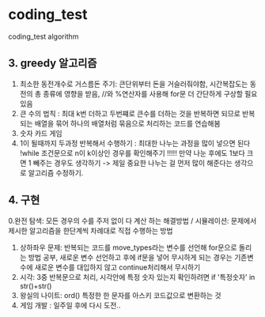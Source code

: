 # coding_test
coding_test algorithm 

## 3. greedy 알고리즘
   1. 최소한 동전개수로 거스름돈 주기: 큰단위부터 돈을 거슬러줘야함, 시간복잡도는 동전의 총 종류에 영향을 받음, //와 %연산자를 사용해 for문 더 간단하게 구상할 필요 있음 
   2. 큰 수의 법칙 : 최대 k번 더하고 두번쨰로 큰수를 더하는 것을 반복하면 되므로 반복되는 배열을 묶어 하나의 배열처럼 묶음으로 처리하는 코드를 연습해봄 
   3. 숫자 카드 게임
   4. 1이 될때까지 두과정 반복해서 수행하기 : 최대한 나누는 과정을 많이 넣으면 된다 !while 조건문으로 n이 k이상인 경우를 확인해주기 !!!!! 만약 나눈 후에도 1보다 크면 1 빼주는 경우도 생각하기 -> 제일 중요한 나누는 걸 먼저 많이 해준다는 생각으로 알고리즘 수정하기. 

## 4. 구현
   0.완전 탐색: 모든 경우의 수를 주저 없이 다 계산 하는 해결방법 / 시뮬레이션: 문제에서 제시한 알고리즘을 한단계씩 차례대로 직접 수행하는 방법
   1. 상하좌우 문제: 반복되는 코드를 move_types라는 변수를 선언해 for문으로 돌리는 방법 공부, 새로운 변수 선언하고 후에 if문을 넣어 무시하게 되는 경우는 기존변수에 새로운 변수를 대입하지 않고 continue처리해서 무시하기
   2. 시각: 3중 반복문으로 처리, 시각안에 특정 숫자 있는지 확인하려면 if '특정숫자' in str()+str() 
   3. 왕실의 나이트: ord() 특정한 한 문자를 아스키 코드값으로 변환하는 것 
   4. 게임 개발 : 일주일 후에 다시 도전.. 
